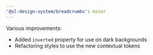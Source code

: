 ```yaml
---
'@sl-design-system/breadcrumbs': minor
---
```


Various improvements:
- Added `inverted` property for use on dark backgrounds
- Refactoring styles to use the new contextual tokens
